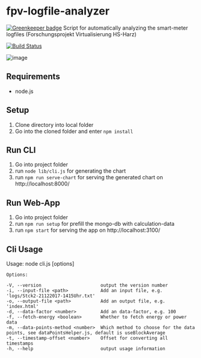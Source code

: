 # fpv-logfile-analyzer

[![Greenkeeper badge](https://badges.greenkeeper.io/pinussilvestrus/fpv-logfile-analyzer.svg?token=980d1d0322802cec36a63bd342c497f36c155a8629fde870949fb02c5f03f41a&ts=1519317159352)](https://greenkeeper.io/)
Script for automatically analyzing the smart-meter logfiles (Forschungsprojekt Virtualisierung HS-Harz)

[![Build Status](https://travis-ci.com/pinussilvestrus/fpv-logfile-analyzer.svg?token=paXVgNHzzjD7VfjnjH3Q&branch=master)](https://travis-ci.com/pinussilvestrus/fpv-logfile-analyzer)

![image](https://user-images.githubusercontent.com/9433996/36330967-370742de-136c-11e8-89ed-b115ed3626b7.png)


## Requirements

* node.js

## Setup

1. Clone directory into local folder
2. Go into the cloned folder and enter `npm install`

## Run CLI

1. Go into project folder
2. run `node lib/cli.js` for generating the chart
3. run `npm run serve-chart` for serving the generated chart on http://localhost:8000/

## Run Web-App

1. Go into project folder
2. run `npm run setup` for prefill the mongo-db with calculation-data
3. run `npm start` for serving the app on http://localhost:3100/

## Cli Usage

Usage: node cli.js [options]

    Options:

    -V, --version                      output the version number
    -i, --input-file <path>            Add an input file, e.g. 'logs/Stck2-21122017-1415Uhr.txt'
    -o, --output-file <path>           Add an output file, e.g. 'index.html'
    -d, --data-factor <number>         Add an data-factor, e.g. 100
    -f, --fetch-energy <boolean>       Whether to fetch energy or power data
    -m, --data-points-method <number>  Which method to choose for the data points, see dataPointsHelper.js, default is useBlockAverage
    -t, --timestamp-offset <number>    Offset for converting all timestamps
    -h, --help                         output usage information

